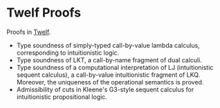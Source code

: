 # Twelf Proofs

Proofs in [Twelf](http://twelf.org/wiki/Main_Page).

- Type soundness of simply-typed call-by-value lambda calculus, corresponding to intuitionistic logic.
- Type soundness of LKT, a call-by-name fragment of dual calculi.
- Type soundness of a computational interpretation of LJ (intuitionistic sequent calculus), a call-by-value intuitionistic fragment of LKQ.
  Moreover, the uniqueness of the operational semantics is proved.
- Admissibility of cuts in Kleene's G3-style sequent calculus for intuitionistic propositional logic.
